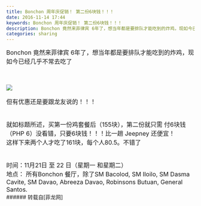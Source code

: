 ```yaml
---
title: Bonchon 周年庆促销！ 第二份6块钱！！！
date: 2016-11-14 17:44
keywords: Bonchon 周年庆促销！ 第二份6块钱！！！
description: Bonchon 竟然来菲律宾 6年了，想当年都是要排队才能吃到的炸鸡，现如今已经几乎不常去吃了   但有优惠还是要跟龙友说的！！！就如标题所述，买第一份鸡套餐后（155块），第二份就只需 付6块钱（PHP 6）没看错，只要6块钱！！！比一趟 Jeepney 还便宜！这样下来两个人才吃了161块，每个人80.5。不错了时间：11月21日 至 22 日（星期一 和星期二）地点： 所有Bonchon 餐厅，除了SM Bacolod, SM Iloilo, SM Dasma Cavite, SM Davao, Abreeza Davao, Robinsons Butuan, General Santos.
categories: sharing
---
```

<td class="t_f" id="postmessage_426525">

<font size="3">Bonchon 竟然来菲律宾 6年了，想当年都是要排队才能吃到的炸鸡，现如今已经几乎不常去吃了   </font><img alt="" border="0" onclick="" onmouseover="" smilieid="106" src="static/image/smiley/qiubilong/7.gif"/><br/>
<font size="3"><br/>
</font><br/>

<img aid="441082" data-cf-modified-a9cad20aa38334869e4aae1c-="" file="data/attachment/forum/201611/14/173532rci3i3eyqz3zcrqz.png.thumb.jpg" id="aimg_441082" inpost="1" onclick="" onmouseover="" src="http://www.flw.ph/data/attachment/forum/201611/14/173532rci3i3eyqz3zcrqz.png" style="cursor:pointer" zoomfile="data/attachment/forum/201611/14/173532rci3i3eyqz3zcrqz.png"/>


<br/>
<br/>
<font size="3">但有优惠还是要跟龙友说的！！！</font><br/>
<font size="3"><br/>
</font><br/>
<font size="3">就如标题所述，买第一份鸡套餐后（155块），第二份就只需 付6块钱（PHP 6）没看错，只要6块钱！！！比一趟 Jeepney 还便宜！</font><br/>
<font size="3">这样下来两个人才吃了161块，每个人80.5。不错了</font><br/>
<font size="3"><br/>
</font><br/>
<font size="3">时间：11月21日 至 22 日（星期一 和星期二）</font><br/>
<font size="3">地点： 所有Bonchon 餐厅，除了SM Bacolod, SM Iloilo, SM Dasma Cavite, SM Davao, Abreeza Davao, Robinsons Butuan, General Santos.</font><br/>
</td>
###### 转载自[菲龙网]